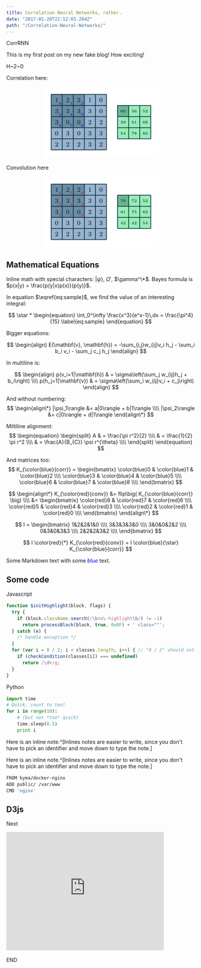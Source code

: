```yaml
---
title: Correlation Neural Networks, rather.
date: "2017-01-20T22:12:03.284Z"
path: "/Correlation-Neural-Networks/"
---
```


CorrRNN

This is my first post on my new fake blog! How exciting!

H~2~0



Correlation here:

<p align="center">
  <img src="./corr_numerical_no_padding_no_strides.gif">
</p>


Convolution here
<p align="center">
  <img src="./conv_numerical_no_padding_no_strides.gif">
</p>




## Mathematical Equations

Inline math with special characters: $|\psi\rangle$, $\Omega'$, $\gamma^\*$.  Bayes formula is $p(x|y) = \frac{p(y|x)p(x)}{p(y)}$.


In equation $\eqref{eq:sample}$, we find the value of an
interesting integral:

$$
\star *
\begin{equation}
  \int_0^\infty \frac{x^3}{e^x-1}\,dx = \frac{\pi^4}{15}
  \label{eq:sample}
\end{equation}
$$


Bigger equations:

$$
\begin{align}
E(\mathbf{v}, \mathbf{h}) = -\sum_{i,j}w_{ij}v_i h_j - \sum_i b_i v_i - \sum_j c_j h_j
\end{align}
$$

In multiline is:

$$
\begin{align}
                p(v_i=1|\mathbf{h}) & = \sigma\left(\sum_j w_{ij}h_j + b_i\right) \\\\
                p(h_j=1|\mathbf{v}) & = \sigma\left(\sum_i w_{ij}v_i + c_j\right)
\end{align}
$$


And without numbering:
$$
  \begin{align\*}
    |\psi_1\rangle &= a|0\rangle + b|1\rangle \\\\
    |\psi_2\rangle &= c|0\rangle + d|1\rangle
  \end{align\*}
$$

Miltiline alignment:
$$
\begin{equation} 
\begin{split}
A & = \frac{\pi r^2}{2} \\\\
  & = \frac{1}{2} \pi r^2 \\\\
  & = \frac{A}{B_{C}} \psi r^{\theta} \\\\
\end{split}
\end{equation}
$$

And matrices too:
$$
K_{\color{blue}{corr}} = 
 \begin{bmatrix}
  \color{blue}0 & \color{blue}1 & \color{blue}2 \\\\
  \color{blue}3 & \color{blue}4 & \color{blue}5 \\\\
  \color{blue}6 & \color{blue}7 & \color{blue}8  \\\\
 \end{bmatrix}
$$

$$
\begin{align\*}
K_{\color{red}{conv}} &= flip\big( K_{\color{blue}{corr}} \big) \\\\
                      &= 
 \begin{bmatrix}
  \color{red}8 & \color{red}7 & \color{red}6 \\\\
  \color{red}5 & \color{red}4 & \color{red}3 \\\\
  \color{red}2 & \color{red}1 & \color{red}0  \\\\
 \end{bmatrix}
\end{align\*}
$$


$$
I = 
 \begin{bmatrix}
  1&2&2&1&0 \\\\
  3&3&3&3&0 \\\\
  3&0&0&2&2 \\\\
  0&3&0&3&3 \\\\
  2&2&2&3&2 \\\\
 \end{bmatrix}
$$

$$
I \color{red}{*} K_{\color{red}{conv}} =  I \color{blue}{\star} K_{\color{blue}{corr}}
$$


Some Markdown text with some <span style="color:blue"> *blue* </span>text.





## Some code

Javascript
```javascript
function $initHighlight(block, flags) {
  try {
    if (block.className.search(/\bno\-highlight\b/) != -1)
      return processBlock(block, true, 0x0F) + ' class=""';
  } catch (e) {
    /* handle exception */
  }
  for (var i = 0 / 2; i < classes.length; i++) { // "0 / 2" should not be parsed as regexp
    if (checkCondition(classes[i]) === undefined)
      return /\d+/g;
  }
}
```

Python
```python
import time
# Quick, count to ten!
for i in range(10):
    # (but not *too* quick)
    time.sleep(0.5)
    print i
```


Here is an inline note.^[Inlines notes are easier to write, since
you don't have to pick an identifier and move down to type the
note.]



Here is an inline note.^[Inlines notes are easier to write, since
you don't have to pick an identifier and move down to type the
note.]



````bash
FROM kyma/docker-nginx
ADD public/ /var/www
CMD 'nginx'
````

## D3js





Next  


<iframe width="420" height="315" src="http://www.youtube.com/embed/_Kz8lito3U8" frameborder="0" allowfullscreen></iframe>





END